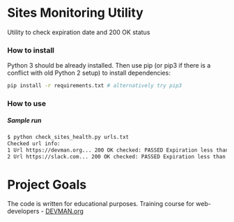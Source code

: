 # Sites Monitoring Utility

Utility to check expiration date and 200 OK status

### How to install

Python 3 should be already installed. Then use pip (or pip3 if there is a conflict with old Python 2 setup) to install dependencies:

```bash
pip install -r requirements.txt # alternatively try pip3
```

### How to use
##### Sample run
```bash
$ python check_sites_health.py urls.txt
Checked url info:
1 Url https://devman.org... 200 OK checked: PASSED Expiration less than 30 days: PASSED
2 Url https://slack.com... 200 OK checked: PASSED Expiration less than 30 days: PASSED
```

# Project Goals

The code is written for educational purposes. Training course for web-developers - [DEVMAN.org](https://devman.org)

